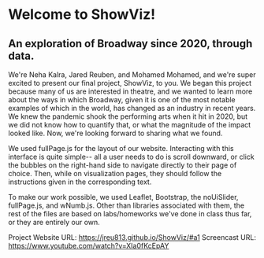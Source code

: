 <h1>Welcome to ShowViz!</h1>
<h2>An exploration of Broadway since 2020, through data.</h2>

We're Neha Kalra, Jared Reuben, and Mohamed Mohamed, and we're super excited to present our final project, ShowViz, to you. 
We began this project because many of us are interested in theatre, and we wanted to learn more about the ways in which Broadway, given it is one of the most notable examples of which in the world, has changed as an industry in recent years. We knew the pandemic shook the performing arts when it hit in 2020, but we did not know how to quantify that, or what the magnitude of the impact looked like. Now, we're looking forward to sharing what we found.

We used fullPage.js for the layout of our website. Interacting with this interface is quite simple-- all a user needs to do is scroll downward, or click the bubbles on the right-hand side to navigate directly to their page of choice. Then, while on visualization pages, they should follow the instructions given in the corresponding text.

To make our work possible, we used Leaflet, Bootstrap, the noUiSlider, fullPage.js, and wNumb.js. Other than libraries associated with them, the rest of the files are based on labs/homeworks we've done in class thus far, or they are entirely our own.

Project Website URL: https://jreu813.github.io/ShowViz/#a1
Screencast URL: https://www.youtube.com/watch?v=XIa0fKcEpAY
